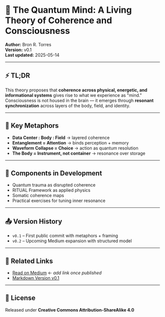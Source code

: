 # 🧠 The Quantum Mind: A Living Theory of Coherence and Consciousness

**Author:** Bron R. Torres  
**Version:** v0.1  
**Last updated:** 2025-05-14  

---

## ⚡️ TL;DR

This theory proposes that **coherence across physical, energetic, and informational systems** gives rise to what we experience as "mind."  
Consciousness is not housed in the brain — it emerges through **resonant synchronization** across layers of the body, field, and identity.

---

## 🧭 Key Metaphors

- **Data Center : Body : Field** → layered coherence
- **Entanglement = Attention** → binds perception + memory
- **Waveform Collapse = Choice** → action as quantum resolution
- **The Body = Instrument, not container** → resonance over storage

---

## 🧬 Components in Development

- Quantum trauma as disrupted coherence
- RITUAL Framework as applied physics
- Somatic coherence maps
- Practical exercises for tuning inner resonance

---

## 📤 Version History

- `v0.1` – First public commit with metaphors + framing
- `v0.2` – Upcoming Medium expansion with structured model

---

## 📎 Related Links

- [Read on Medium](#) ← *add link once published*
- [Markdown Version v0.1](https://github.com/bronrtorres/the-quantum-mind/blob/main/versions/QuantumMind-v0.1.md)

---

## 🧾 License

Released under **Creative Commons Attribution-ShareAlike 4.0**
